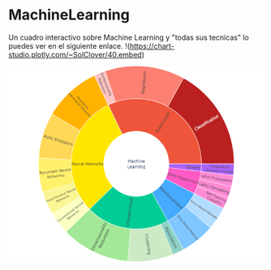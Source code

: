 # MachineLearning

Un cuadro interactivo sobre Machine Learning y "todas sus tecnicas" lo puedes ver en el siguiente enlace.
!(https://chart-studio.plotly.com/~SolClover/40.embed)

![Machine Learning](/imagenes/machinelearning.png)
